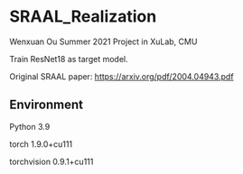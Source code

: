 # SRAAL_Realization

Wenxuan Ou Summer 2021 Project in XuLab, CMU

Train ResNet18 as target model.

Original SRAAL paper: https://arxiv.org/pdf/2004.04943.pdf


## Environment

Python 3.9

torch 1.9.0+cu111

torchvision 0.9.1+cu111
